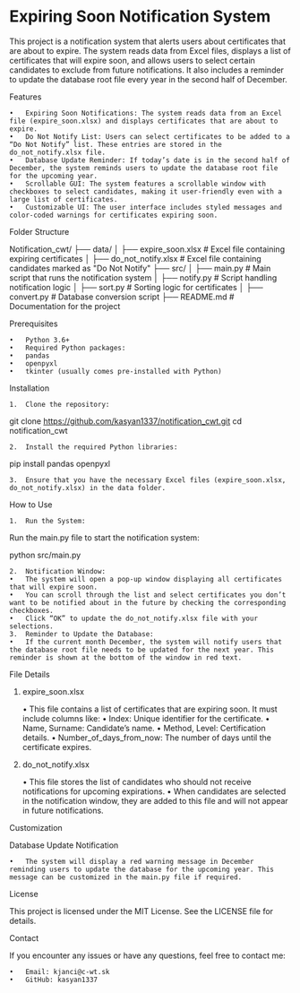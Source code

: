 # Expiring Soon Notification System

This project is a notification system that alerts users about certificates that are about to expire. The system reads data from Excel files, displays a list of certificates that will expire soon, and allows users to select certain candidates to exclude from future notifications. It also includes a reminder to update the database root file every year in the second half of December.

Features

	•	Expiring Soon Notifications: The system reads data from an Excel file (expire_soon.xlsx) and displays certificates that are about to expire.
	•	Do Not Notify List: Users can select certificates to be added to a “Do Not Notify” list. These entries are stored in the do_not_notify.xlsx file.
	•	Database Update Reminder: If today’s date is in the second half of December, the system reminds users to update the database root file for the upcoming year.
	•	Scrollable GUI: The system features a scrollable window with checkboxes to select candidates, making it user-friendly even with a large list of certificates.
	•	Customizable UI: The user interface includes styled messages and color-coded warnings for certificates expiring soon.

Folder Structure

Notification_cwt/
├── data/
│   ├── expire_soon.xlsx       # Excel file containing expiring certificates
│   ├── do_not_notify.xlsx     # Excel file containing candidates marked as "Do Not Notify"
├── src/
│   ├── main.py                # Main script that runs the notification system
│   ├── notify.py              # Script handling notification logic
│   ├── sort.py                # Sorting logic for certificates
│   ├── convert.py             # Database conversion script
├── README.md                  # Documentation for the project

Prerequisites

	•	Python 3.6+
	•	Required Python packages:
	•	pandas
	•	openpyxl
	•	tkinter (usually comes pre-installed with Python)

Installation

	1.	Clone the repository:

git clone https://github.com/kasyan1337/notification_cwt.git
cd notification_cwt


	2.	Install the required Python libraries:

pip install pandas openpyxl


	3.	Ensure that you have the necessary Excel files (expire_soon.xlsx, do_not_notify.xlsx) in the data folder.

How to Use

	1.	Run the System:
Run the main.py file to start the notification system:

python src/main.py


	2.	Notification Window:
	•	The system will open a pop-up window displaying all certificates that will expire soon.
	•	You can scroll through the list and select certificates you don’t want to be notified about in the future by checking the corresponding checkboxes.
	•	Click “OK” to update the do_not_notify.xlsx file with your selections.
	3.	Reminder to Update the Database:
	•	If the current month December, the system will notify users that the database root file needs to be updated for the next year. This reminder is shown at the bottom of the window in red text.

File Details

1. expire_soon.xlsx

	•	This file contains a list of certificates that are expiring soon. It must include columns like:
	•	Index: Unique identifier for the certificate.
	•	Name, Surname: Candidate’s name.
	•	Method, Level: Certification details.
	•	Number_of_days_from_now: The number of days until the certificate expires.

2. do_not_notify.xlsx

	•	This file stores the list of candidates who should not receive notifications for upcoming expirations.
	•	When candidates are selected in the notification window, they are added to this file and will not appear in future notifications.

Customization

Database Update Notification

	•	The system will display a red warning message in December reminding users to update the database for the upcoming year. This message can be customized in the main.py file if required.

License

This project is licensed under the MIT License. See the LICENSE file for details.

Contact

If you encounter any issues or have any questions, feel free to contact me:

	•	Email: kjanci@c-wt.sk
	•	GitHub: kasyan1337
